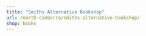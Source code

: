 ```yaml
---
title: "Smiths Alternative Bookshop"
url: /north-canberra/smiths-alternative-bookshop/
shop: books
---
```

